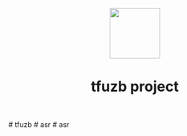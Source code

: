 <p align="center">
    <a href="https://github.com/yiisoft" target="_blank">
        <img src="https://avatars0.githubusercontent.com/u/993323" height="100px">
    </a>
    <h1 align="center">tfuzb project</h1>
    <br>
</p>


#   t f u z b 
 
 
#   a s r  
 #   a s r  
 